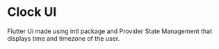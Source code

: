 # Clock  UI

Flutter Ui made using intl package and Provider State Management that displays time and timezone of the user.
